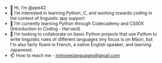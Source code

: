 - 👋 Hi, I’m @ppe42
- 👀 I’m interested in learning Python, C, and working towards coding in the context of linguistic app support
- 🌱 I’m currently learning Python through Codecademy and CS50X (Introduction to Coding - Harvard)
- 💞️ I’m looking to collaborate on basic Python projects that use Python to write linguistic rules of different languages 
(my focus is on Māori, but I'm also fairly fluent in French, a native English speaker, and learning Japanese).
- 📫 How to reach me - jrmloveslanguages@gmail.com

<!---
ppe42/ppe42 is a ✨ special ✨ repository because its `README.md` (this file) appears on your GitHub profile.
You can click the Preview link to take a look at your changes.
--->
